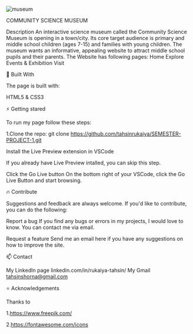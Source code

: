 

![museum](https://github.com/tahsinrukaiya/SEMESTER-PROJECT-1/assets/126619366/076870cf-6fb7-4a18-b35e-17630af8c2be)



COMMUNITY SCIENCE MUSEUM

Description
An interactive science museum called the Community Science Museum is opening in a town/city. Its core target audience is primary and middle school children (ages 7-15) and families with young children. The museum wants an informative, appealing website to attract middle school pupils and their parents.
The Website has following pages:
Home
Explore
Events & Exhibition
Visit


🔨 Built With

The page is built with:

HTML5 &
CSS3

⚡ Getting stared

To run my page follow these steps:

1.Clone the repo:
git clone https://github.com/tahsinrukaiya/SEMESTER-PROJECT-1.git

Install the Live Preview extension in VSCode

If you already have Live Preview intalled, you can skip this step.

Click the Go Live button
On the bottom right of your VSCode, click the Go Live Button and start browsing.

🔥 Contribute

Suggestions and feedback are always welcome. If you'd like to contribute, you can do the following:

Report a bug
If you find any bugs or errors in my projects, I would love to know. You can contact me via email.

Request a feature
Send me an email here if you have any suggestions on how to improve the site. 


📫 Contact

My LinkedIn page
linkedin.com/in/rukaiya-tahsin/
My Gmail
tahsinshorna@gmail.com

⭐ Acknowledgements

Thanks to 

1.https://www.freepik.com/

2.https://fontawesome.com/icons




